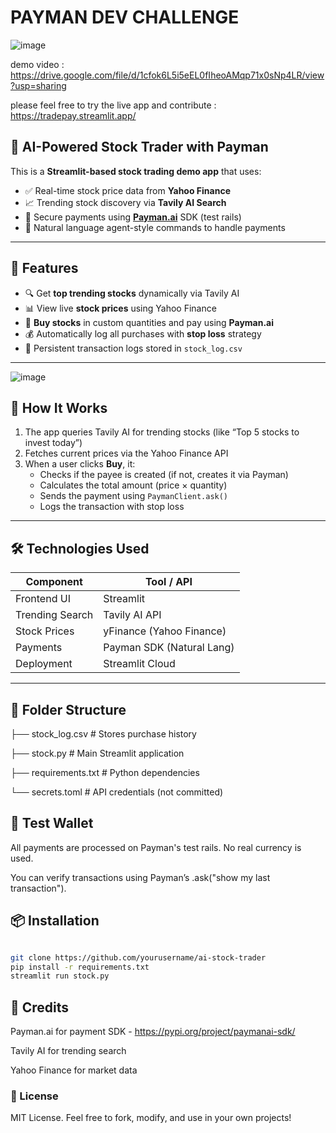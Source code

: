 # PAYMAN DEV CHALLENGE 

![image](https://github.com/user-attachments/assets/43239be3-e8d3-440f-a115-a155145f23d1)

demo video : https://drive.google.com/file/d/1cfok6L5i5eEL0fIheoAMqp71x0sNp4LR/view?usp=sharing


please feel free to try the live app and contribute : https://tradepay.streamlit.app/

## 🤖 AI-Powered Stock Trader with Payman

This is a **Streamlit-based stock trading demo app** that uses:

- ✅ Real-time stock price data from **Yahoo Finance**
- 📈 Trending stock discovery via **Tavily AI Search**
- 💸 Secure payments using **[Payman.ai](https://payman.ai)** SDK (test rails)
- 🧠 Natural language agent-style commands to handle payments

---

## 🚀 Features

- 🔍 Get **top trending stocks** dynamically via Tavily AI
- 📊 View live **stock prices** using Yahoo Finance
- 🛒 **Buy stocks** in custom quantities and pay using **Payman.ai**
- 💰 Automatically log all purchases with **stop loss** strategy
- 📒 Persistent transaction logs stored in `stock_log.csv`

---

![image](https://github.com/user-attachments/assets/336fc338-fdd7-4870-801b-b8ed49fbf227)


## 🧠 How It Works

1. The app queries Tavily AI for trending stocks (like “Top 5 stocks to invest today”)
2. Fetches current prices via the Yahoo Finance API
3. When a user clicks **Buy**, it:
   - Checks if the payee is created (if not, creates it via Payman)
   - Calculates the total amount (price × quantity)
   - Sends the payment using `PaymanClient.ask()`
   - Logs the transaction with stop loss

---

## 🛠️ Technologies Used

| Component        | Tool / API                |
|------------------|---------------------------|
| Frontend UI      | Streamlit                 |
| Trending Search  | Tavily AI API             |
| Stock Prices     | yFinance (Yahoo Finance)  |
| Payments         | Payman SDK (Natural Lang) |
| Deployment       | Streamlit Cloud           |

---

## 📂 Folder Structure

├── stock_log.csv # Stores purchase history

├── stock.py # Main Streamlit application

├── requirements.txt # Python dependencies

└── secrets.toml # API credentials (not committed)


## 🧪 Test Wallet

All payments are processed on Payman's test rails. No real currency is used.

You can verify transactions using Payman’s .ask("show my last transaction").

## 📦 Installation

```bash

git clone https://github.com/yourusername/ai-stock-trader
pip install -r requirements.txt
streamlit run stock.py
```

## 🤝 Credits

Payman.ai for payment SDK  - https://pypi.org/project/paymanai-sdk/

Tavily AI for trending search

Yahoo Finance for market data

### 📜 License

MIT License. Feel free to fork, modify, and use in your own projects!

